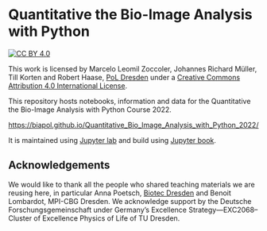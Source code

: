 # Quantitative the Bio-Image Analysis with Python

[![CC BY 4.0][cc-by-shield]][cc-by]

This work is licensed by Marcelo Leomil Zoccoler, Johannes Richard Müller, Till Korten and Robert Haase, [PoL Dresden](http://physics-of-life.tu-dresden.de/bia) under a
[Creative Commons Attribution 4.0 International License][cc-by].

[cc-by]: http://creativecommons.org/licenses/by/4.0/
[cc-by-image]: https://i.creativecommons.org/l/by/4.0/88x31.png
[cc-by-shield]: https://img.shields.io/badge/License-CC%20BY%204.0-lightgrey.svg

This repository hosts notebooks, information and data for the Quantitative the Bio-Image Analysis with Python Course 2022.

https://biapol.github.io/Quantitative_Bio_Image_Analysis_with_Python_2022/

It is maintained using [Jupyter lab](https://jupyterlab.readthedocs.io/en/stable/) and build using [Jupyter book](https://jupyterbook.org/intro.html).

## Acknowledgements

We would like to thank all the people who shared teaching materials we are reusing here, in particular Anna Poetsch, [Biotec Dresden](https://tu-dresden.de/cmcb/biotec/forschungsgruppen/poetsch) and Benoit Lombardot, MPI-CBG Dresden.
We acknowledge support by the Deutsche Forschungsgemeinschaft under Germany’s Excellence Strategy—EXC2068–Cluster of Excellence Physics of Life of TU Dresden.

